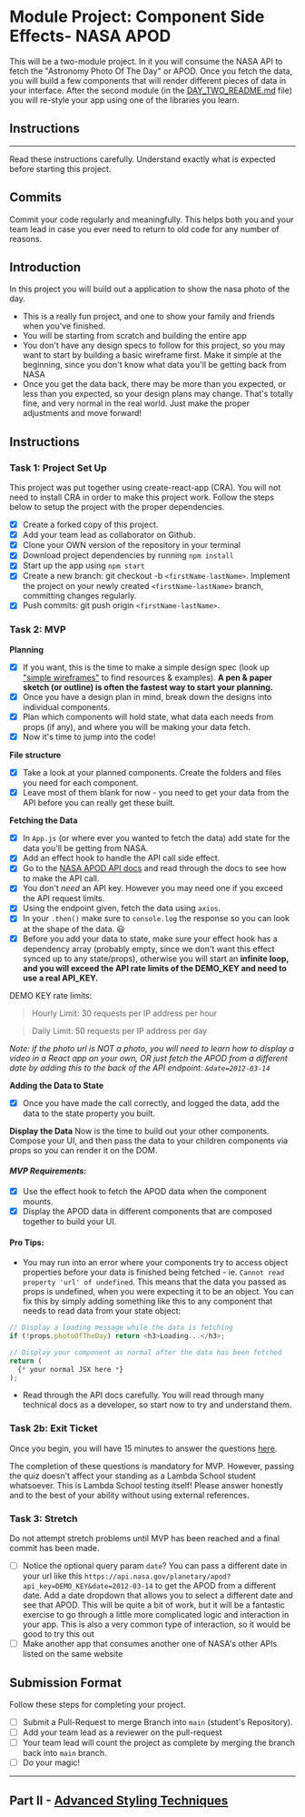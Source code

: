 # Module Project: Component Side Effects- NASA APOD

This will be a two-module project. In it you will consume the NASA API to fetch
the "Astronomy Photo Of The Day" or APOD. Once you fetch the data, you will
build a few components that will render different pieces of data in your
interface. After the second module (in the
[DAY_TWO_README.md](DAY_TWO_README.md) file) you will re-style your app using
one of the libraries you learn.

## Instructions

---

Read these instructions carefully. Understand exactly what is expected before
starting this project.

## Commits

Commit your code regularly and meaningfully. This helps both you and your team
lead in case you ever need to return to old code for any number of reasons.

## Introduction

In this project you will build out a application to show the nasa photo of the
day.

- This is a really fun project, and one to show your family and friends when
  you've finished.
- You will be starting from scratch and building the entire app
- You don't have any design specs to follow for this project, so you may want to
  start by building a basic wireframe first. Make it simple at the beginning,
  since you don't know what data you'll be getting back from NASA
- Once you get the data back, there may be more than you expected, or less than
  you expected, so your design plans may change. That's totally fine, and very
  normal in the real world. Just make the proper adjustments and move forward!

## Instructions

### Task 1: Project Set Up

This project was put together using create-react-app (CRA). You will not need to
install CRA in order to make this project work. Follow the steps below to setup
the project with the proper dependencies.

- [x] Create a forked copy of this project.
- [x] Add your team lead as collaborator on Github.
- [x] Clone your OWN version of the repository in your terminal
- [x] Download project dependencies by running `npm install`
- [x] Start up the app using `npm start`
- [x] Create a new branch: git checkout -b `<firstName-lastName>`. Implement the
      project on your newly created `<firstName-lastName>` branch, committing
      changes regularly.
- [x] Push commits: git push origin `<firstName-lastName>`.

### Task 2: MVP

**Planning**

- [x] If you want, this is the time to make a simple design spec (look up
      ["simple wireframes"](https://www.google.com/search?q=simple+wireframes)
      to find resources & examples). **A pen & paper sketch (or outline) is
      often the fastest way to start your planning.**
- [x] Once you have a design plan in mind, break down the designs into
      individual components.
- [x] Plan which components will hold state, what data each needs from props (if
      any), and where you will be making your data fetch.
- [x] Now it's time to jump into the code!

**File structure**

- [x] Take a look at your planned components. Create the folders and files you
      need for each component.
- [x] Leave most of them blank for now - you need to get your data from the API
      before you can really get these built.

**Fetching the Data**

- [x] In `App.js` (or where ever you wanted to fetch the data) add state for the
      data you'll be getting from NASA.
- [x] Add an effect hook to handle the API call side effect.
- [x] Go to the [NASA APOD API docs](https://api.nasa.gov/#apod) and read
      through the docs to see how to make the API call.
- [x] You don't _need_ an API key. However you may need one if you exceed the
      API request limits.
- [x] Using the endpoint given, fetch the data using `axios`.
- [x] In your `.then()` make sure to `console.log` the response so you can look
      at the shape of the data. 😃
- [x] Before you add your data to state, make sure your effect hook has a
      dependency array (probably empty, since we don't want this effect synced
      up to any state/props), otherwise you will start an **infinite loop, and
      you will exceed the API rate limits of the DEMO_KEY and need to use a real
      API_KEY.**

DEMO KEY rate limits:

> Hourly Limit: 30 requests per IP address per hour

> Daily Limit: 50 requests per IP address per day

_Note: if the photo url is NOT a photo, you will need to learn how to display a
video in a React app on your own, OR just fetch the APOD from a different date
by adding this to the back of the API endpoint: `&date=2012-03-14`_

**Adding the Data to State**

- [x] Once you have made the call correctly, and logged the data, add the data
      to the state property you built.

**Display the Data** Now is the time to build out your other components. Compose
your UI, and then pass the data to your children components via props so you can
render it on the DOM.

#### _MVP Requirements:_

- [x] Use the effect hook to fetch the APOD data when the component mounts.
- [x] Display the APOD data in different components that are composed together
      to build your UI.

#### Pro Tips:

- You may run into an error where your components try to access object
  properties before your data is finished being fetched - ie.
  `Cannot read property 'url' of undefined`. This means that the data you passed
  as props is undefined, when you were expecting it to be an object. You can fix
  this by simply adding something like this to any component that needs to read
  data from your state object:

```js
// Display a loading message while the data is fetching
if (!props.photoOfTheDay) return <h3>Loading...</h3>;

// Display your component as normal after the data has been fetched
return (
  {* your normal JSX here *}
);
```

- Read through the API docs carefully. You will read through many technical docs
  as a developer, so start now to try and understand them.

### Task 2b: Exit Ticket

Once you begin, you will have 15 minutes to answer the questions
[here](https://app.codesignal.com/public-test/5gjgQNqjTt4i36T6c/zrgpbNpXF6XYh7).

The completion of these questions is mandatory for MVP. However, passing the
quiz doesn't affect your standing as a Lambda School student whatsoever. This is
Lambda School testing itself! Please answer honestly and to the best of your
ability without using external references.

### Task 3: Stretch

Do not attempt stretch problems until MVP has been reached and a final commit
has been made.

- [ ] Notice the optional query param `date`? You can pass a different date in
      your url like this
      `https://api.nasa.gov/planetary/apod?api_key=DEMO_KEY&date=2012-03-14` to
      get the APOD from a different date. Add a date dropdown that allows you to
      select a different date and see that APOD. This will be quite a bit of
      work, but it will be a fantastic exercise to go through a little more
      complicated logic and interaction in your app. This is also a very common
      type of interaction, so it would be good to try this out
- [ ] Make another app that consumes another one of NASA's other APIs listed on
      the same website

## Submission Format

Follow these steps for completing your project.

- [ ] Submit a Pull-Request to merge Branch into `main` (student's Repository).
- [ ] Add your team lead as a reviewer on the pull-request
- [ ] Your team lead will count the project as complete by merging the branch
      back into `main` branch.
- [ ] Do your magic!

---

## Part II - [Advanced Styling Techniques](DAY_TWO_README.md)
